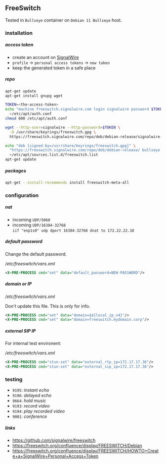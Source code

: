 ## FreeSwitch

Tested in `Bullseye` container on `Debian 11 Bullseye` host.

### installation

##### access token

- create an account on [SignalWire](https://id.signalwire.com/)
- `profile` -> `personal access tokens` -> `new token`
- keep the generated token in a safe place

##### repo

```bash
apt-get update
apt-get install gnupg wget

TOKEN=<the-access-token>
echo "machine freeswitch.signalwire.com login signalwire password $TOKEN" \
  >/etc/apt/auth.conf
chmod 600 /etc/apt/auth.conf

wget --http-user=signalwire --http-password=$TOKEN \
  -O /usr/share/keyrings/freeswitch.gpg \
  https://freeswitch.signalwire.com/repo/deb/debian-release/signalwire-freeswitch-repo.gpg

echo "deb [signed-by=/usr/share/keyrings/freeswitch.gpg]" \
  "https://freeswitch.signalwire.com/repo/deb/debian-release/ bullseye main" \
  >/etc/apt/sources.list.d/freeswitch.list
apt-get update
```

##### packages

```bash
apt-get --install-recommends install freeswitch-meta-all
```

### configuration

##### nat

- incoming `UDP/5060`
- incoming `UDP/16384-32768`
  \
  `iif "enp1s0" udp dport 16384-32768 dnat to 172.22.22.18`

##### default password

Change the default password.

_/etc/freeswitch/vars.xml_

```xml
<X-PRE-PROCESS cmd="set" data="default_password=NEW-PASSWORD"/>
```

##### domain or IP

_/etc/freeswitch/vars.xml_

Don't update this file. This is only for info.

```xml
<X-PRE-PROCESS cmd="set" data="domain=$${local_ip_v4}"/>
<X-PRE-PROCESS cmd="set" data="domain=freeswitch.mydomain.corp"/>
```

##### external SIP IP

For internal test environent:

_/etc/freeswitch/vars.xml_

```xml
<X-PRE-PROCESS cmd="stun-set" data="external_rtp_ip=172.17.17.36"/>
<X-PRE-PROCESS cmd="stun-set" data="external_sip_ip=172.17.17.36"/>
```

### testing

- `9195`: _instant echo_
- `9196`: _delayed echo_
- `9664`: _hold music_
- `9193`: _record video_
- `9194`: _play recorded video_
- `9001`: _conference_

##### links

- https://github.com/signalwire/freeswitch
- https://freeswitch.org/confluence/display/FREESWITCH/Debian
- https://freeswitch.org/confluence/display/FREESWITCH/HOWTO+Create+a+SignalWire+Personal+Access+Token
